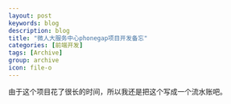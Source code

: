 ```yaml
---
layout: post
keywords: blog
description: blog
title: "微人大服务中心phonegap项目开发备忘"
categories: [前端开发]
tags: [Archive]
group: archive
icon: file-o
---
```



由于这个项目花了很长的时间，所以我还是把这个写成一个流水账吧。

